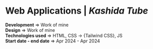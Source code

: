 # Web Applications | _Kashida Tube_
**Development** => Work of mine  
**Design** => Work of mine  
**Technologies used** => HTML, CSS -> {Tailwind CSS}, JS  
**Start date - end date** => Apr 2024 - Apr 2024  

